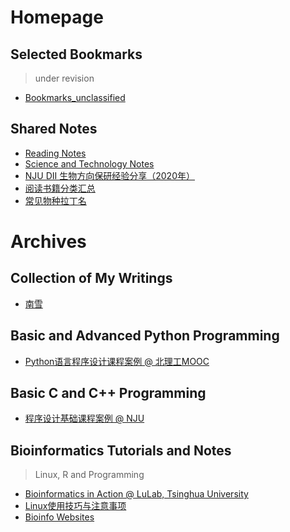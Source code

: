 # Homepage
## Selected Bookmarks
> under revision

* [Bookmarks_unclassified](bookmarks/main)

## Shared Notes
* [Reading Notes](https://liuyujie0136.github.io/Reading-Notes/)
* [Science and Technology Notes](https://liuyujie0136.github.io/Sci-Tech-Notes/)
* [NJU DII 生物方向保研经验分享（2020年）](notes/DII_Bio2020)
* [阅读书籍分类汇总](notes/books)
* [常见物种拉丁名](notes/latin)

# Archives
## Collection of My Writings
* [南雪](writings/南雪)

## Basic and Advanced Python Programming
* [Python语言程序设计课程案例 @ 北理工MOOC](python/python_mooc_BIT)

## Basic C and C++ Programming
* [程序设计基础课程案例 @ NJU](c/c_NJU)

## Bioinformatics Tutorials and Notes 
> Linux, R and Programming

* [Bioinformatics in Action @ LuLab, Tsinghua University](https://lulab2.gitbook.io/teaching/)
* [Linux使用技巧与注意事项](bioinfo/linux_tips)
* [Bioinfo Websites](bioinfo/bioinfo_websites)

